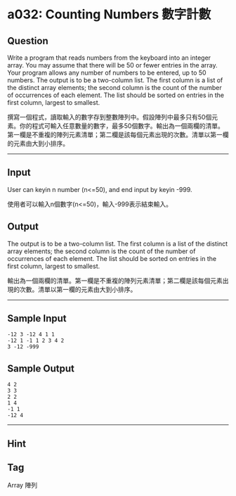 # a032: Counting Numbers 數字計數

## Question
Write a program that reads numbers from the keyboard into an integer array. You may assume that there will be 50 or fewer entries in the array. Your program allows any number of numbers to be entered, up to 50 numbers. The output is to be a two-column list. The first column is a list of the distinct array elements; the second column is the count of the number of occurrences of each element. The list should be sorted on entries in the first column, largest to smallest.

撰寫一個程式，讀取輸入的數字存到整數陣列中。假設陣列中最多只有50個元素。你的程式可輸入任意數量的數字，最多50個數字。輸出為一個兩欄的清單。第一欄是不重複的陣列元素清單；第二欄是該每個元素出現的次數。清單以第一欄的元素由大到小排序。

---

## Input
User can keyin n number (n<=50), and end input by keyin -999.

使用者可以輸入n個數字(n<=50)，輸入-999表示結束輸入。

## Output
The output is to be a two-column list. The first column is a list of the distinct array elements; the second column is the count of the number of occurrences of each element. The list should be sorted on entries in the first column, largest to smallest.

輸出為一個兩欄的清單。第一欄是不重複的陣列元素清單；第二欄是該每個元素出現的次數。清單以第一欄的元素由大到小排序。

---

## Sample Input
```
-12 3 -12 4 1 1
-12 1 -1 1 2 3 4 2 
3 -12 -999
```

## Sample Output
```
4 2 
3 3 
2 2
1 4
-1 1
-12 4
```

---

## Hint

## Tag
Array 陣列
